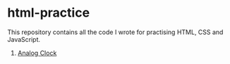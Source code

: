 # html-practice
This repository contains all the code I wrote for practising HTML, CSS and JavaScript.

1. [Analog Clock](/analog-clock/README.md)